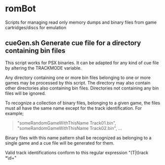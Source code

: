 # romBot
Scripts for managing read only memory dumps and binary files from game cartridges/discs for emulation

## cueGen.sh Generate cue file for a directory containing bin files

This script works for PSX binaries. It can be adapted for any kind of cue file by altering the TRACKMODE variable.

Any directory containing one or more bin files belonging to one or more games may be processed by this script. The directory may also contain other directories also containing bin files. Directories not containing any bin files will be ignored. 

To recognize a collection of binary files, belonging to a given game, the files must all have the same name except for the track identification. For example;

> "someRandomGameWithThisName Track01.bin", "someRandomGameWithThisName Track02.bin", ...

Binary files with this name pattern shall be recognized as belonging to a single game and a cue file will be generated for them.

Valid track identifications conform to this regular expression "(T|t)rack *\d+"

